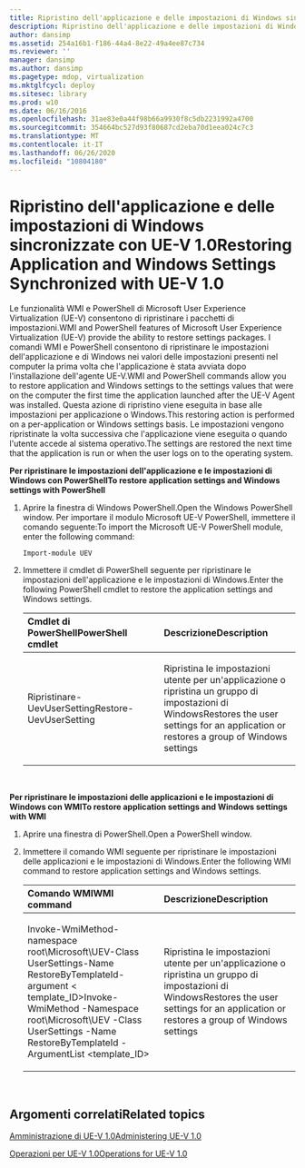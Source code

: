 ```yaml
---
title: Ripristino dell'applicazione e delle impostazioni di Windows sincronizzate con UE-V 1.0
description: Ripristino dell'applicazione e delle impostazioni di Windows sincronizzate con UE-V 1.0
author: dansimp
ms.assetid: 254a16b1-f186-44a4-8e22-49a4ee87c734
ms.reviewer: ''
manager: dansimp
ms.author: dansimp
ms.pagetype: mdop, virtualization
ms.mktglfcycl: deploy
ms.sitesec: library
ms.prod: w10
ms.date: 06/16/2016
ms.openlocfilehash: 31ae83e0a44f98b66a9930f8c5db2231992a4700
ms.sourcegitcommit: 354664bc527d93f80687cd2eba70d1eea024c7c3
ms.translationtype: MT
ms.contentlocale: it-IT
ms.lasthandoff: 06/26/2020
ms.locfileid: "10804180"
---
```

# <span data-ttu-id="d609d-103">Ripristino dell'applicazione e delle impostazioni di Windows sincronizzate con UE-V 1.0</span><span class="sxs-lookup"><span data-stu-id="d609d-103">Restoring Application and Windows Settings Synchronized with UE-V 1.0</span></span>


<span data-ttu-id="d609d-104">Le funzionalità WMI e PowerShell di Microsoft User Experience Virtualization (UE-V) consentono di ripristinare i pacchetti di impostazioni.</span><span class="sxs-lookup"><span data-stu-id="d609d-104">WMI and PowerShell features of Microsoft User Experience Virtualization (UE-V) provide the ability to restore settings packages.</span></span> <span data-ttu-id="d609d-105">I comandi WMI e PowerShell consentono di ripristinare le impostazioni dell'applicazione e di Windows nei valori delle impostazioni presenti nel computer la prima volta che l'applicazione è stata avviata dopo l'installazione dell'agente UE-V.</span><span class="sxs-lookup"><span data-stu-id="d609d-105">WMI and PowerShell commands allow you to restore application and Windows settings to the settings values that were on the computer the first time the application launched after the UE-V Agent was installed.</span></span> <span data-ttu-id="d609d-106">Questa azione di ripristino viene eseguita in base alle impostazioni per applicazione o Windows.</span><span class="sxs-lookup"><span data-stu-id="d609d-106">This restoring action is performed on a per-application or Windows settings basis.</span></span> <span data-ttu-id="d609d-107">Le impostazioni vengono ripristinate la volta successiva che l'applicazione viene eseguita o quando l'utente accede al sistema operativo.</span><span class="sxs-lookup"><span data-stu-id="d609d-107">The settings are restored the next time that the application is run or when the user logs on to the operating system.</span></span>

**<span data-ttu-id="d609d-108">Per ripristinare le impostazioni dell'applicazione e le impostazioni di Windows con PowerShell</span><span class="sxs-lookup"><span data-stu-id="d609d-108">To restore application settings and Windows settings with PowerShell</span></span>**

1.  <span data-ttu-id="d609d-109">Aprire la finestra di Windows PowerShell.</span><span class="sxs-lookup"><span data-stu-id="d609d-109">Open the Windows PowerShell window.</span></span> <span data-ttu-id="d609d-110">Per importare il modulo Microsoft UE-V PowerShell, immettere il comando seguente:</span><span class="sxs-lookup"><span data-stu-id="d609d-110">To import the Microsoft UE-V PowerShell module, enter the following command:</span></span>

    ``` syntax
    Import-module UEV
    ```

2.  <span data-ttu-id="d609d-111">Immettere il cmdlet di PowerShell seguente per ripristinare le impostazioni dell'applicazione e le impostazioni di Windows.</span><span class="sxs-lookup"><span data-stu-id="d609d-111">Enter the following PowerShell cmdlet to restore the application settings and Windows settings.</span></span>

    <table>
    <colgroup>
    <col width="50%" />
    <col width="50%" />
    </colgroup>
    <thead>
    <tr class="header">
    <th align="left"><strong><span data-ttu-id="d609d-112">Cmdlet di PowerShell</span><span class="sxs-lookup"><span data-stu-id="d609d-112">PowerShell cmdlet</span></span></strong></th>
    <th align="left"><strong><span data-ttu-id="d609d-113">Descrizione</span><span class="sxs-lookup"><span data-stu-id="d609d-113">Description</span></span></strong></th>
    </tr>
    </thead>
    <tbody>
    <tr class="odd">
    <td align="left"><p><span data-ttu-id="d609d-114">Ripristinare-UevUserSetting</span><span class="sxs-lookup"><span data-stu-id="d609d-114">Restore-UevUserSetting</span></span></p></td>
    <td align="left"><p><span data-ttu-id="d609d-115">Ripristina le impostazioni utente per un'applicazione o ripristina un gruppo di impostazioni di Windows</span><span class="sxs-lookup"><span data-stu-id="d609d-115">Restores the user settings for an application or restores a group of Windows settings</span></span></p></td>
    </tr>
    </tbody>
    </table>

     

**<span data-ttu-id="d609d-116">Per ripristinare le impostazioni delle applicazioni e le impostazioni di Windows con WMI</span><span class="sxs-lookup"><span data-stu-id="d609d-116">To restore application settings and Windows settings with WMI</span></span>**

1.  <span data-ttu-id="d609d-117">Aprire una finestra di PowerShell.</span><span class="sxs-lookup"><span data-stu-id="d609d-117">Open a PowerShell window.</span></span>

2.  <span data-ttu-id="d609d-118">Immettere il comando WMI seguente per ripristinare le impostazioni delle applicazioni e le impostazioni di Windows.</span><span class="sxs-lookup"><span data-stu-id="d609d-118">Enter the following WMI command to restore application settings and Windows settings.</span></span>

    <table>
    <colgroup>
    <col width="50%" />
    <col width="50%" />
    </colgroup>
    <thead>
    <tr class="header">
    <th align="left"><strong><span data-ttu-id="d609d-119">Comando WMI</span><span class="sxs-lookup"><span data-stu-id="d609d-119">WMI command</span></span></strong></th>
    <th align="left"><strong><span data-ttu-id="d609d-120">Descrizione</span><span class="sxs-lookup"><span data-stu-id="d609d-120">Description</span></span></strong></th>
    </tr>
    </thead>
    <tbody>
    <tr class="odd">
    <td align="left"><p><span data-ttu-id="d609d-121">Invoke-WmiMethod-namespace root\Microsoft\UEV-Class UserSettings-Name RestoreByTemplateId-argument &lt; template_ID&gt;</span><span class="sxs-lookup"><span data-stu-id="d609d-121">Invoke-WmiMethod -Namespace root\Microsoft\UEV -Class UserSettings -Name RestoreByTemplateId -ArgumentList &lt;template_ID&gt;</span></span></p></td>
    <td align="left"><p><span data-ttu-id="d609d-122">Ripristina le impostazioni utente per un'applicazione o ripristina un gruppo di impostazioni di Windows</span><span class="sxs-lookup"><span data-stu-id="d609d-122">Restores the user settings for an application or restores a group of Windows settings</span></span></p></td>
    </tr>
    </tbody>
    </table>

     

## <span data-ttu-id="d609d-123">Argomenti correlati</span><span class="sxs-lookup"><span data-stu-id="d609d-123">Related topics</span></span>


[<span data-ttu-id="d609d-124">Amministrazione di UE-V 1.0</span><span class="sxs-lookup"><span data-stu-id="d609d-124">Administering UE-V 1.0</span></span>](administering-ue-v-10.md)

[<span data-ttu-id="d609d-125">Operazioni per UE-V 1.0</span><span class="sxs-lookup"><span data-stu-id="d609d-125">Operations for UE-V 1.0</span></span>](operations-for-ue-v-10.md)

 

 





